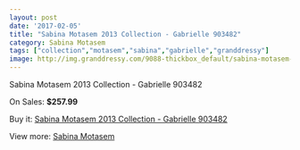 ```yaml
---
layout: post
date: '2017-02-05'
title: "Sabina Motasem 2013 Collection - Gabrielle 903482"
category: Sabina Motasem
tags: ["collection","motasem","sabina","gabrielle","granddressy"]
image: http://img.granddressy.com/9088-thickbox_default/sabina-motasem-2013-collection-gabrielle-903482.jpg
---
```

Sabina Motasem 2013 Collection - Gabrielle 903482

On Sales: **$257.99**
<a href="https://www.granddressy.com/en/sabina-motasem/8310-sabina-motasem-2013-collection-gabrielle-903482.html"><amp-img layout="responsive" width="600" height="600" src="//img.granddressy.com/9088-thickbox_default/sabina-motasem-2013-collection-gabrielle-903482.jpg" alt="Sabina Motasem 2013 Collection - Gabrielle 903482 0" /></a>

Buy it: [Sabina Motasem 2013 Collection - Gabrielle 903482](https://www.granddressy.com/en/sabina-motasem/8310-sabina-motasem-2013-collection-gabrielle-903482.html "Sabina Motasem 2013 Collection - Gabrielle 903482")

View more: [Sabina Motasem](https://www.granddressy.com/en/269-sabina-motasem "Sabina Motasem")